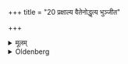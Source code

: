+++
title = "20 प्रक्षाल्य वैतेनोद्धृत्य भुञ्जीत"

+++

<details><summary>मूलम्</summary>

प्रक्षाल्य वैतेनोद्धृत्य भुञ्जीत २०
</details>

<details><summary>Oldenberg</summary>

20. Or having washed it, he should take with it (the rest of the sacrificial food), and should eat that.
</details>
